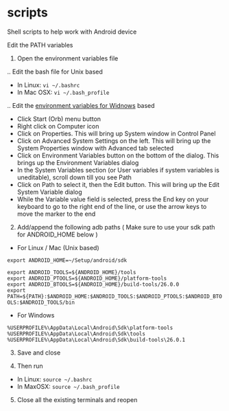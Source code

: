 # scripts

Shell scripts to help work with Android device


Edit the PATH variables

1. Open the environment variables file

  .. Edit the bash file for Unix based </br>
  * In Linux: `vi ~/.bashrc` </br>
  * In Mac OSX: `vi ~/.bash_profile` </br>
  
 .. Edit the [environment variables for Widnows](http://www.360logica.com/blog/how-to-set-path-environmental-variable-for-sdk-in-windows/) based </br>
 *  Click Start (Orb) menu button </br>
 * Right click on Computer icon </br>
 * Click on Properties. This will bring up System window in Control Panel </br>
 * Click on Advanced System Settings on the left. This will bring up the System Properties window with Advanced tab selected </br>
 * Click on Environment Variables button on the bottom of the dialog. This brings up the Environment Variables dialog </br>
 * In the System Variables section (or User variables if system variables is uneditable), scroll down till you see Path </br>
 * Click on Path to select it, then the Edit button. This will bring up the Edit System Variable dialog </br>
 * While the Variable value field is selected, press the End key on your keyboard to go to the right end of the line, or use the arrow keys to move the marker to the end </br>

2. Add/append the following adb paths ( Make sure to use your sdk path for ANDROID_HOME below ) </br>
* For Linux / Mac (Unix based) </br>

`export ANDROID_HOME=~/Setup/android/sdk` </br>
  
`export ANDROID_TOOLS=${ANDROID_HOME}/tools` </br>
`export ANDROID_PTOOLS=${ANDROID_HOME}/platform-tools` </br>
`export ANDROID_BTOOLS=${ANDROID_HOME}/build-tools/26.0.0` </br>
`export PATH=${PATH}:$ANDROID_HOME:$ANDROID_TOOLS:$ANDROID_PTOOLS:$ANDROID_BTOOLS:$ANDROID_TOOLS/bin` </br>

* For Windows </br>

`%USERPROFILE%\AppData\Local\Android\Sdk\platform-tools` </br>
`%USERPROFILE%\AppData\Local\Android\Sdk\tools` </br>
`%USERPROFILE%\AppData\Local\Android\Sdk\build-tools\26.0.1` </br>

3. Save and close </br>

4. Then run
  * In Linux: `source ~/.bashrc` </br>
  * In MaxOSX: `source ~/.bash_profile` </br>

5. Close all the existing terminals and reopen
